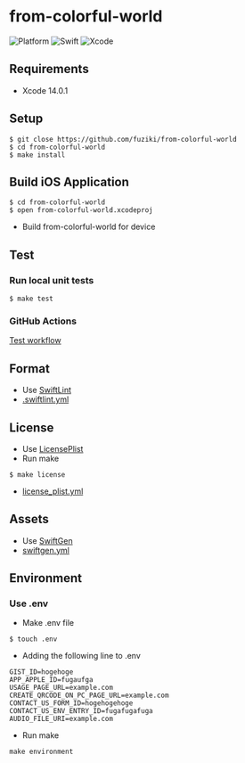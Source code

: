 # from-colorful-world

![Platform](https://img.shields.io/badge/platform-%20iOS%20-green.svg)
![Swift](https://img.shields.io/badge/language-Swift-green.svg)
![Xcode](https://img.shields.io/badge/xcode-Xcode13-green.svg)

## Requirements
* Xcode 14.0.1

## Setup

```
$ git close https://github.com/fuziki/from-colorful-world
$ cd from-colorful-world
$ make install
```

## Build iOS Application

```
$ cd from-colorful-world
$ open from-colorful-world.xcodeproj
```

* Build from-colorful-world for device

## Test
### Run local unit tests

```
$ make test
```

### GitHub Actions

[Test workflow](.github/workflows/test.yml)

## Format

* Use [SwiftLint](https://github.com/realm/SwiftLint)
* [.swiftlint.yml](from-colorful-world/.swiftlint.yml)

## License

* Use [LicensePlist](https://github.com/mono0926/LicensePlist)
* Run make

```
$ make license
```

* [license_plist.yml](from-colorful-world/license_plist.yml)

## Assets

* Use [SwiftGen](https://github.com/SwiftGen/SwiftGen)
* [swiftgen.yml](from-colorful-world/swiftgen.yml)

## Environment
### Use .env

* Make .env file

```
$ touch .env
```

* Adding the following line to .env

```
GIST_ID=hogehoge
APP_APPLE_ID=fugaufga
USAGE_PAGE_URL=example.com
CREATE_QRCODE_ON_PC_PAGE_URL=example.com
CONTACT_US_FORM_ID=hogehogehoge
CONTACT_US_ENV_ENTRY_ID=fugafugafuga
AUDIO_FILE_URI=example.com
```

* Run make

```
make environment
```
